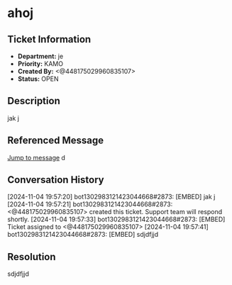 # ahoj

## Ticket Information
- **Department:** je
- **Priority:** KAMO
- **Created By:** <@448175029960835107>
- **Status:** OPEN

## Description
jak j

## Referenced Message
[Jump to message](https://discord.com/channels/1302929178412187699/1303064711402623046/1303085612647321741)
d

## Conversation History
[2024-11-04 19:57:20] bot1302983121423044668#2873: [EMBED] jak j
[2024-11-04 19:57:21] bot1302983121423044668#2873: <@448175029960835107> created this ticket. Support team will respond shortly.
[2024-11-04 19:57:33] bot1302983121423044668#2873: [EMBED] Ticket assigned to <@448175029960835107>
[2024-11-04 19:57:41] bot1302983121423044668#2873: [EMBED] sdjdfjjd

## Resolution
sdjdfjjd
